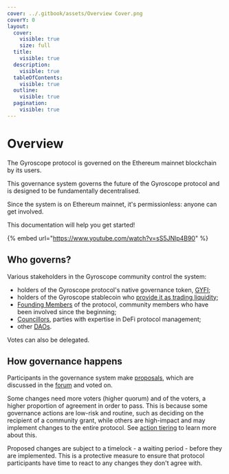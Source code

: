 ```yaml
---
cover: ../.gitbook/assets/Overview Cover.png
coverY: 0
layout:
  cover:
    visible: true
    size: full
  title:
    visible: true
  description:
    visible: true
  tableOfContents:
    visible: true
  outline:
    visible: true
  pagination:
    visible: true
---
```


# Overview

The Gyroscope protocol is governed on the Ethereum mainnet blockchain by its users.&#x20;

This governance system governs the future of the Gyroscope protocol and is designed to be fundamentally decentralised.&#x20;

Since the system is on Ethereum mainnet, it's permissionless: anyone can get involved.&#x20;

This documentation will help you get started!



{% embed url="https://www.youtube.com/watch?v=sS5JNlp4B90" %}

## Who governs?

Various stakeholders in the Gyroscope community control the system:

* holders of the Gyroscope protocol's native governance token, [GYFI](how-it-works/voting-vaults/gyfi-vault.md);
* holders of the Gyroscope stablecoin who [provide it as trading liquidity](how-it-works/voting-vaults/gyd-lp-vault.md);
* [Founding Members](how-it-works/voting-vaults/the-founding-member-vault.md) of the protocol, community members who have been involved since the beginning;
* [Councillors](how-it-works/voting-vaults/councillor-vault.md), parties with expertise in DeFi protocol management;
* other [DAOs](how-it-works/voting-vaults/associated-dao-vault.md).

Votes can also be delegated.

## How governance happens

Participants in the governance system make [proposals](how-it-works/proposals.md), which are discussed in the [forum](https://forum.gyro.finance/) and voted on.&#x20;

Some changes need more voters (higher quorum) and of the voters, a higher proportion of agreement in order to pass. This is because some governance actions are low-risk and routine, such as deciding on the recipient of a community grant, while others are high-impact and may implement changes to the entire protocol. See [action tiering](how-it-works/action-tiering.md) to learn more about this.

Proposed changes are subject to a timelock - a waiting period - before they are implemented. This is a protective measure to ensure that protocol participants have time to react to any changes they don't agree with.&#x20;

